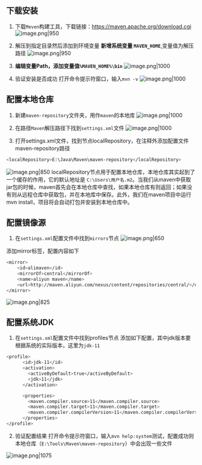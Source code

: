 ## 下载安装
1. 下载`Meven`构建工具，下载链接：https://maven.apache.org/download.cgi
![image.png|950](https://cdn.jsdelivr.net/gh/xuezhaorong/Picgo//Source/fix-dir/picgo/picgo-clipboard-images/2024/12/01/23-57-44-259ca0902482fc5474125b062a068ab6-20241201235743-1370c0.png)

2. 解压到指定目录然后添加到环境变量
**新增系统变量 `MAVEN_HOME`**,变量值为解压路径
![image.png|950](https://cdn.jsdelivr.net/gh/xuezhaorong/Picgo//Source/fix-dir/picgo/picgo-clipboard-images/2024/12/01/23-58-31-6ed45c6fb3676c03887dd0ed8dcb0ec1-20241201235830-2dd359.png)

3. **编辑变量Path，添加变量值`%MAVEN_HOME%\bin`**
![image.png|1000](https://cdn.jsdelivr.net/gh/xuezhaorong/Picgo//Source/fix-dir/picgo/picgo-clipboard-images/2024/12/01/23-59-49-6770b1b3cc059f2070a6c6880da29e97-20241201235948-314f20.png)

4. 验证安装是否成功
打开命令提示符窗口，输入`mvn -v`
![image.png|1000](https://cdn.jsdelivr.net/gh/xuezhaorong/Picgo//Source/fix-dir/picgo/picgo-clipboard-images/2024/12/02/00-00-26-a7418943f8de44f2880fea77d542cd1d-20241202000025-2d566a.png)

## 配置本地仓库
1. 新建`maven-repository`文件夹，用作`maven`的本地库
![image.png|1000](https://cdn.jsdelivr.net/gh/xuezhaorong/Picgo//Source/fix-dir/picgo/picgo-clipboard-images/2024/12/02/00-01-08-c1a1c44cd219452eaf1c443cdfa1bd4f-20241202000107-ac2aca.png)

2. 在路径`Maven`解压路径下找到`settings.xml`文件
![image.png|1000](https://cdn.jsdelivr.net/gh/xuezhaorong/Picgo//Source/fix-dir/picgo/picgo-clipboard-images/2024/12/02/00-01-48-8706d043a5bb8379e9a32095ab0a683c-20241202000148-6c18b0.png)

3. 打开settings.xml文件，找到节点localRepository，在注释外添加配置文件maven-repository路径
```bash
<localRepository>E:\Java\Maven\maven-repository</localRepository>
```
![image.png|850](https://cdn.jsdelivr.net/gh/xuezhaorong/Picgo//Source/fix-dir/picgo/picgo-clipboard-images/2024/12/02/00-02-29-ab6e9abb33703e37baaeb2383afd6891-20241202000228-302dd8.png)
localRepository节点用于配置本地仓库，本地仓库其实起到了一个缓存的作用，它的默认地址是 `C:\Users\用户名.m2`。当我们从maven中获取jar包的时候，maven首先会在本地仓库中查找，如果本地仓库有则返回；如果没有则从远程仓库中获取包，并在本地库中保存。此外，我们在maven项目中运行mvn install，项目将会自动打包并安装到本地仓库中。

## 配置镜像源
1. 在`settings.xml`配置文件中找到`mirrors`节点
![image.png|650](https://cdn.jsdelivr.net/gh/xuezhaorong/Picgo//Source/fix-dir/picgo/picgo-clipboard-images/2024/12/02/00-03-19-969f82388db5ba9e8d9c180d2998944d-20241202000318-efbc98.png)

添加mirror标签，配置内容如下
```bash
<mirror>
	<id>alimaven</id>
	<mirrorOf>central</mirrorOf>
	<name>aliyun maven</name>
	<url>http://maven.aliyun.com/nexus/content/repositories/central/</url>
</mirror>
```
![image.png|825](https://cdn.jsdelivr.net/gh/xuezhaorong/Picgo//Source/fix-dir/picgo/picgo-clipboard-images/2024/12/02/00-03-49-18a712a72349a32d72bc5cc8b6c5cfe7-20241202000349-d99e26.png)

## 配置系统JDK
1. 在`settings.xml`配置文件中找到profiles节点
添加如下配置，其中jdk版本要根据系统的实际版本，这里为`jdk-11`
```bash
<profile>
	  <id>jdk-11</id>
	  <activation>
		<activeByDefault>true</activeByDefault>
		<jdk>11</jdk>
	  </activation>

	  <properties>
		<maven.compiler.source>11</maven.compiler.source>
		<maven.compiler.target>11</maven.compiler.target>
		<maven.compiler.compilerVersion>11</maven.compiler.compilerVersion>
	  </properties>
</profile>

```

2. 验证配置结果
打开命令提示符窗口，输入`mvn help:system`测试，配置成功则本地仓库（`E:\Tools\Maven\maven-repository`）中会出现一些文件

![image.png|1075](https://cdn.jsdelivr.net/gh/xuezhaorong/Picgo//Source/fix-dir/picgo/picgo-clipboard-images/2024/12/02/00-08-03-8d7f544a0736227ca6fc3bef1c206c22-20241202000803-7e1ee8.png)
